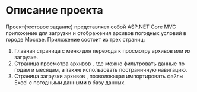 # **Описание проекта**

Проект(тестовое задание) представляет собой ASP.NET Core MVC приложение для загрузки и отображения архивов погодных условий в городе Москве. Приложение состоит из трех страниц:

1. Главная страница с меню для перехода к просмотру архивов или их загрузке.
2. Страница просмотра архивов , где можно фильтровать данные по годам и месяцам, а также использовать постраничную навигацию.
3. Страница загрузки архивов , позволяющая импортировать файлы Excel с погодными данными в базу данных.

